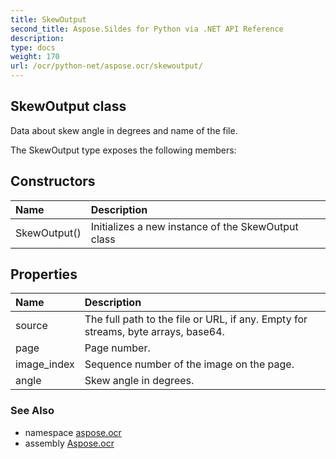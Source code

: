 ```yaml
---
title: SkewOutput
second_title: Aspose.Sildes for Python via .NET API Reference
description: 
type: docs
weight: 170
url: /ocr/python-net/aspose.ocr/skewoutput/
---
```


## SkewOutput class

Data about skew angle in degrees and name of the file.

The SkewOutput type exposes the following members:
## Constructors
| Name | Description |
| :- | :- |
|SkewOutput()|Initializes a new instance of the SkewOutput class|
## Properties
| Name | Description |
| :- | :- |
|source|The full path to the file or URL, if any. Empty for streams, byte arrays, base64.|
|page|Page number.|
|image_index|Sequence number of the image on the page.|
|angle|Skew angle in degrees.|

### See Also

* namespace [aspose.ocr](/ocr/python-net/aspose.ocr/)
* assembly [Aspose.ocr](/ocr/python-net/)


